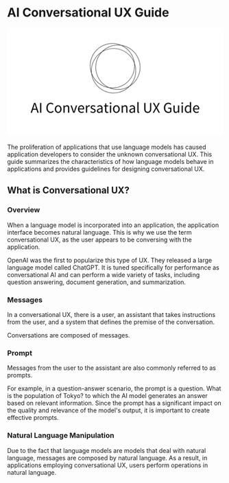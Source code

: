 # AI Conversational UX Guide

![AI Conversational UX Guide](./visual.png)

The proliferation of applications that use language models has caused application developers to consider the unknown conversational UX.
This guide summarizes the characteristics of how language models behave in applications and provides guidelines for designing conversational UX.

## What is Conversational UX?

### Overview

When a language model is incorporated into an application, the application interface becomes natural language.
This is why we use the term conversational UX, as the user appears to be conversing with the application.

OpenAI was the first to popularize this type of UX. They released a large language model called ChatGPT.
It is tuned specifically for performance as conversational AI and can perform a wide variety of tasks, including question answering, document generation, and summarization.

### Messages

In a conversational UX, there is a user, an assistant that takes instructions from the user, and a system that defines the premise of the conversation.

Conversations are composed of messages.

### Prompt

Messages from the user to the assistant are also commonly referred to as prompts.

For example, in a question-answer scenario, the prompt is a question. What is the population of Tokyo? to which the AI model generates an answer based on relevant information. Since the prompt has a significant impact on the quality and relevance of the model's output, it is important to create effective prompts.

### Natural Language Manipulation

Due to the fact that language models are models that deal with natural language, messages are composed by natural language. As a result, in applications employing conversational UX, users perform operations in natural language.
